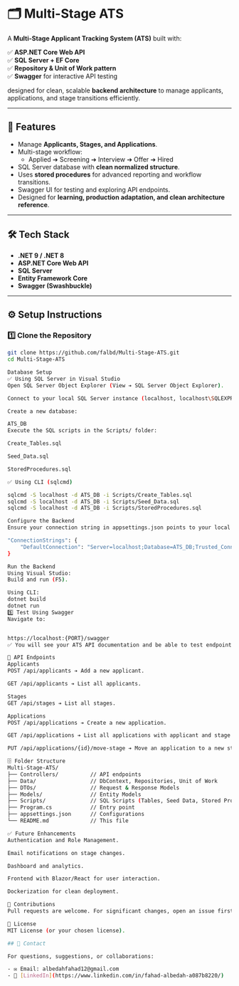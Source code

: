 ﻿# 🗂️ Multi-Stage ATS

A **Multi-Stage Applicant Tracking System (ATS)** built with:

✅ **ASP.NET Core Web API**  
✅ **SQL Server + EF Core**  
✅ **Repository & Unit of Work pattern**  
✅ **Swagger** for interactive API testing

designed for clean, scalable **backend architecture** to manage applicants, applications, and stage transitions efficiently.

---

## 🚀 Features

- Manage **Applicants, Stages, and Applications**.
- Multi-stage workflow:
  - Applied ➔ Screening ➔ Interview ➔ Offer ➔ Hired
- SQL Server database with **clean normalized structure**.
- Uses **stored procedures** for advanced reporting and workflow transitions.
- Swagger UI for testing and exploring API endpoints.
- Designed for **learning, production adaptation, and clean architecture reference**.

---

## 🛠️ Tech Stack

- **.NET 9 / .NET 8**
- **ASP.NET Core Web API**
- **SQL Server**
- **Entity Framework Core**
- **Swagger (Swashbuckle)**

---

## ⚙️ Setup Instructions

### 1️⃣ Clone the Repository

```bash
git clone https://github.com/falbd/Multi-Stage-ATS.git
cd Multi-Stage-ATS

Database Setup
✅ Using SQL Server in Visual Studio
Open SQL Server Object Explorer (View ➔ SQL Server Object Explorer).

Connect to your local SQL Server instance (localhost, localhost\SQLEXPRESS, or your instance).

Create a new database:

ATS_DB
Execute the SQL scripts in the Scripts/ folder:

Create_Tables.sql

Seed_Data.sql

StoredProcedures.sql

✅ Using CLI (sqlcmd)

sqlcmd -S localhost -d ATS_DB -i Scripts/Create_Tables.sql
sqlcmd -S localhost -d ATS_DB -i Scripts/Seed_Data.sql
sqlcmd -S localhost -d ATS_DB -i Scripts/StoredProcedures.sql

Configure the Backend
Ensure your connection string in appsettings.json points to your local SQL Server:

"ConnectionStrings": {
    "DefaultConnection": "Server=localhost;Database=ATS_DB;Trusted_Connection=True;TrustServerCertificate=True;"
}

Run the Backend
Using Visual Studio:
Build and run (F5).

Using CLI:
dotnet build
dotnet run
5️⃣ Test Using Swagger
Navigate to:


https://localhost:{PORT}/swagger
✅ You will see your ATS API documentation and be able to test endpoints directly.

📡 API Endpoints
Applicants
POST /api/applicants ➔ Add a new applicant.

GET /api/applicants ➔ List all applicants.

Stages
GET /api/stages ➔ List all stages.

Applications
POST /api/applications ➔ Create a new application.

GET /api/applications ➔ List all applications with applicant and stage info.

PUT /api/applications/{id}/move-stage ➔ Move an application to a new stage.

🗄️ Folder Structure
Multi-Stage-ATS/
├── Controllers/          // API endpoints
├── Data/                 // DbContext, Repositories, Unit of Work
├── DTOs/                 // Request & Response Models
├── Models/               // Entity Models
├── Scripts/              // SQL Scripts (Tables, Seed Data, Stored Procedures)
├── Program.cs            // Entry point
├── appsettings.json      // Configurations
└── README.md             // This file

✅ Future Enhancements
Authentication and Role Management.

Email notifications on stage changes.

Dashboard and analytics.

Frontend with Blazor/React for user interaction.

Dockerization for clean deployment.

🤝 Contributions
Pull requests are welcome. For significant changes, open an issue first to discuss what you would like to change.

📜 License
MIT License (or your chosen license).

## 📧 Contact

For questions, suggestions, or collaborations:

- ✉️ Email: albedahfahad12@gmail.com
- 💼 [LinkedIn](https://www.linkedin.com/in/fahad-albedah-a087b8220/)